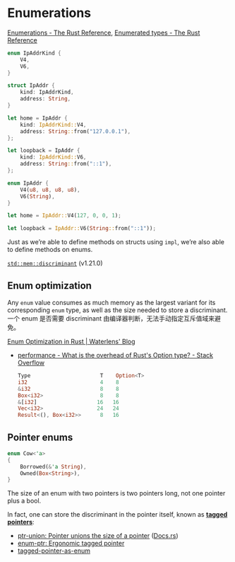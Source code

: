 # Enumerations
[Enumerations - The Rust Reference](https://doc.rust-lang.org/reference/items/enumerations.html), [Enumerated types - The Rust Reference](https://doc.rust-lang.org/reference/types/enum.html)

```rust
enum IpAddrKind {
    V4,
    V6,
}

struct IpAddr {
    kind: IpAddrKind,
    address: String,
}

let home = IpAddr {
    kind: IpAddrKind::V4,
    address: String::from("127.0.0.1"),
};

let loopback = IpAddr {
    kind: IpAddrKind::V6,
    address: String::from("::1"),
};
```

```rust
enum IpAddr {
    V4(u8, u8, u8, u8),
    V6(String),
}

let home = IpAddr::V4(127, 0, 0, 1);

let loopback = IpAddr::V6(String::from("::1"));
```

Just as we’re able to define methods on structs using `impl`, we’re also able to define methods on enums.

[`std::mem::discriminant`](https://doc.rust-lang.org/std/mem/fn.discriminant.html) (v1.21.0)

## Enum optimization
Any `enum` value consumes as much memory as the largest variant for its corresponding `enum` type, as well as the size needed to store a discriminant. 一个 enum 是否需要 discriminant 由编译器判断，无法手动指定互斥值域来避免。

[Enum Optimization in Rust | Waterlens' Blog](https://yangrq.org/posts/rust-enum/)
- [performance - What is the overhead of Rust's Option type? - Stack Overflow](https://stackoverflow.com/questions/16504643/what-is-the-overhead-of-rusts-option-type)

  ```rust
  Type                      T    Option<T>
  i32                       4    8
  &i32                      8    8
  Box<i32>                  8    8
  &[i32]                   16   16
  Vec<i32>                 24   24
  Result<(), Box<i32>>      8   16
  ```

## Pointer enums
```rust
enum Cow<'a>
{
    Borrowed(&'a String),
    Owned(Box<String>),
}
```

The size of an enum with two pointers is two pointers long, not one pointer plus a bool.

In fact, one can store the discriminant in the pointer itself, known as **[tagged pointers](https://en.wikipedia.org/wiki/Tagged_pointer)**:
- [ptr-union: Pointer unions the size of a pointer](https://github.com/CAD97/pointer-utils) ([Docs.rs](https://resume.cad97.com/pointer-utils/ptr_union/index.html))
- [enum-ptr: Ergonomic tagged pointer](https://github.com/QuarticCat/enum-ptr)
- [tagged-pointer-as-enum](https://github.com/iliabylich/tagged-pointer-as-enum)